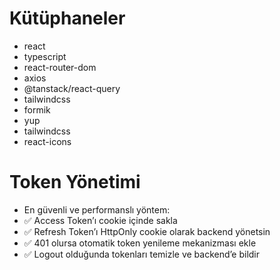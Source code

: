 # Kütüphaneler

- react
- typescript
- react-router-dom
- axios
- @tanstack/react-query
- tailwindcss
- formik
- yup
- tailwindcss
- react-icons

# Token Yönetimi

- En güvenli ve performanslı yöntem:
- ✅ Access Token’ı cookie içinde sakla
- ✅ Refresh Token’ı HttpOnly cookie olarak backend yönetsin
- ✅ 401 olursa otomatik token yenileme mekanizması ekle
- ✅ Logout olduğunda tokenları temizle ve backend’e bildir

